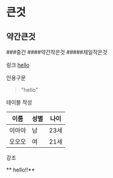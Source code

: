 # 큰것
## 약간큰것
###중간
####약간작은것
#####제일작은것


링크
[hello](www.hello.com)

인용구문
>"hello"

테이블 작성

이름|성별|나이
---|---|---|
이아아|남|23세
오오오|여|21세



강조

** hello!!**

